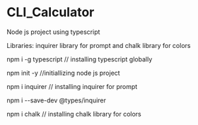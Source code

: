 ﻿# CLI_Calculator
 
 Node js project using typescript
 
Libraries:  inquirer library for prompt and chalk library for colors

 npm i -g typescript  // installing typescript globally 
 
 npm init -y        //initiallizing node js project
 
 npm i inquirer   // installing inquirer for prompt
 
 npm i --save-dev @types/inquirer
 
npm i chalk         // installing chalk library for colors
